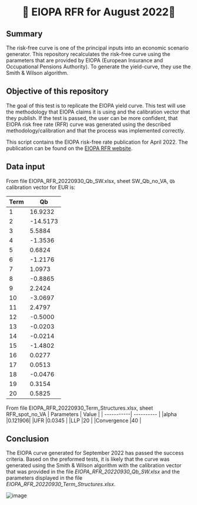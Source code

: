 <h1 align="center" style="border-botom: none">
  <b>
    🐍 EIOPA RFR for August 2022🐍     
  </b>
</h1>

## Summary
The risk-free curve is one of the principal inputs into an economic scenario generator. This repository recalculates the risk-free curve using the parameters that are provided by EIOPA (European Insurance and Occupational Pensions Authority). To generate the yield-curve, they use the Smith & Wilson algorithm.

## Objective of this repository

The goal of this test is to replicate the EIOPA yield curve. This test will use the methodology that EIOPA claims it is using and the calibration vector that they publish. If the test is passed, the user can be more confident, that EIOPA risk free rate (RFR) curve was generated using the described methodology/calibration and that the process was implemented correctly. 

This script contains the EIOPA risk-free rate publication for April 2022. The publication can be found on the [EIOPA RFR website](https://www.eiopa.europa.eu/tools-and-data/risk-free-interest-rate-term-structures_en).

## Data input
From file EIOPA_RFR_20220930_Qb_SW.xlsx, sheet SW_Qb_no_VA, `Qb` calibration vector for EUR is: 

| Term       | Qb         | 
| -----------| ---------- | 
|1|	 16.9232| 
|2|	-14.5173 |
|3|	 5.5884 |
|4|	-1.3536 |
|5|	 0.6824 |
|6|	-1.2176 |
|7|	 1.0973 |
|8|	-0.8865 |
|9|	 2.2424 |
|10|	-3.0697 |
|11|	 2.4797 |
|12|	-0.5000 |
|13|	-0.0203 |
|14|	-0.0214 |
|15|	-1.4802 |
|16|	 0.0277 |
|17|	 0.0513 |
|18|	-0.0476 |
|19|	 0.3154 |
|20|	 0.5825 |

From file EIOPA_RFR_20220930_Term_Structures.xlsx, sheet RFR_spot_no_VA
| Parameters  | Value     | 
| -----------| ---------- | 
|alpha	|0.121906|
|UFR	|0.0345 |
|LLP	|20 |
|Convergence	|40 |

## Conclusion

The EIOPA curve generated for September 2022 has passed the success criteria. Based on the preformed tests, it is likely that the curve was generated using the Smith & Wilson algorithm with the calibration vector that was provided in the file *EIOPA_RFR_20220930_Qb_SW.xlsx* and the parameters displayed in the file *EIOPA_RFR_20220930_Term_Structures.xlsx*.

![image](https://user-images.githubusercontent.com/95974474/210177914-2172ec64-7b50-4d0b-970b-bfa398b70e75.png)


